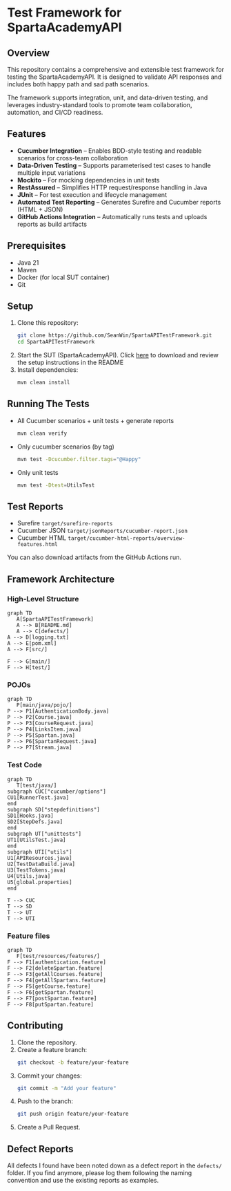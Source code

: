 # Test Framework for SpartaAcademyAPI

## Overview
This repository contains a comprehensive and extensible test framework for testing the SpartaAcademyAPI.
It is designed to validate API responses and includes both happy path and sad path scenarios.

The framework supports integration, unit, and data-driven testing, and leverages industry-standard tools to promote team collaboration, automation, and CI/CD readiness.

## Features

-  **Cucumber Integration** – Enables BDD-style testing and readable scenarios for cross-team collaboration
-  **Data-Driven Testing** – Supports parameterised test cases to handle multiple input variations
-  **Mockito** – For mocking dependencies in unit tests
-  **RestAssured** – Simplifies HTTP request/response handling in Java
-  **JUnit** – For test execution and lifecycle management
-  **Automated Test Reporting** – Generates Surefire and Cucumber reports (HTML + JSON)
-  **GitHub Actions Integration** – Automatically runs tests and uploads reports as build artifacts

## Prerequisites
- Java 21 
- Maven 
- Docker (for local SUT container)
- Git

## Setup
1. Clone this repository:
   ```sh
   git clone https://github.com/SeanWin/SpartaAPITestFramework.git
   cd SpartaAPITestFramework
   ```
2. Start the SUT (SpartaAcademyAPI). Click [here](https://testingcircle.sharepoint.com/sites/SpartaGlobalHO/Shared%20Documents/Forms/AllItems.aspx?id=%2Fsites%2FSpartaGlobalHO%2FShared%20Documents%2FAcademy%2FPost%2DAcademy%20Pathways%2FJava%20Test%2FSpartaAcademyApp%2Ezip&parent=%2Fsites%2FSpartaGlobalHO%2FShared%20Documents%2FAcademy%2FPost%2DAcademy%20Pathways%2FJava%20Test)
to download and review the setup instructions in the README
3. Install dependencies:
   ```sh
   mvn clean install  
   ```


## Running The Tests
 - All Cucumber scenarios + unit tests + generate reports

   ```sh
   mvn clean verify
   ```
 - Only cucumber scenarios (by tag) 
   ```sh
   mvn test -Dcucumber.filter.tags="@Happy"
   ```
 - Only unit tests
   ```sh
   mvn test -Dtest=UtilsTest
   ```
## Test Reports
- Surefire `target/surefire-reports`
- Cucumber JSON `target/jsonReports/cucumber-report.json`
- Cucumber HTML `target/cucumber-html-reports/overview-features.html`

You can also download artifacts from the GitHub Actions run.

## Framework Architecture

### High‑Level Structure

```mermaid
graph TD
   A[SpartaAPITestFramework]
   A --> B[README.md]
   A --> C[defects/]
A --> D[logging.txt]
A --> E[pom.xml]
A --> F[src/]

F --> G[main/]
F --> H[test/]
```
### POJOs
```mermaid
graph TD
   P[main/java/pojo/]
P --> P1[AuthenticationBody.java]
P --> P2[Course.java]
P --> P3[CourseRequest.java]
P --> P4[LinksItem.java]
P --> P5[Spartan.java]
P --> P6[SpartanRequest.java]
P --> P7[Stream.java]
```
### Test Code
```mermaid
graph TD
   T[test/java/]
subgraph CUC["cucumber/options"]
CU1[RunnerTest.java]
end
subgraph SD["stepdefinitions"]
SD1[Hooks.java]
SD2[StepDefs.java]
end
subgraph UT["unittests"]
UT1[UtilsTest.java]
end
subgraph UTI["utils"]
U1[APIResources.java]
U2[TestDataBuild.java]
U3[TestTokens.java]
U4[Utils.java]
U5[global.properties]
end

T --> CUC
T --> SD
T --> UT
T --> UTI

```
### Feature files
```mermaid
graph TD
   F[test/resources/features/]
F --> F1[authentication.feature]
F --> F2[deleteSpartan.feature]
F --> F3[getAllCourses.feature]
F --> F4[getAllSpartans.feature]
F --> F5[getCourse.feature]
F --> F6[getSpartan.feature]
F --> F7[postSpartan.feature]
F --> F8[putSpartan.feature]

```

## Contributing
1. Clone the repository.
2. Create a feature branch:
   ```sh
   git checkout -b feature/your-feature
   ```
3. Commit your changes:
   ```sh
   git commit -m "Add your feature"
   ```
4. Push to the branch:
   ```sh
   git push origin feature/your-feature
   ```
5. Create a Pull Request.

## Defect Reports
All defects I found have been noted down as a defect report in the `defects/` folder. If 
you find anymore, please log them following the naming convention and use the existing reports as examples.

